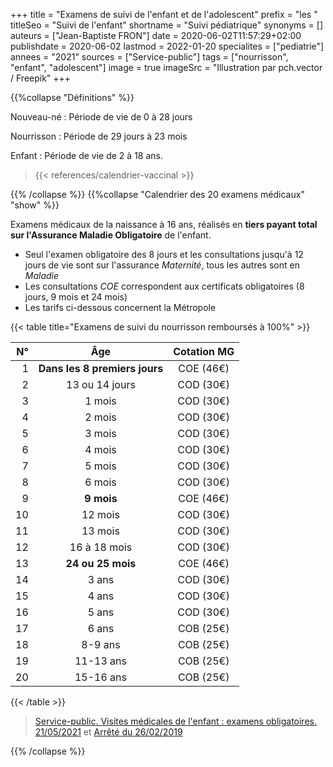 +++
title = "Examens de suivi de l'enfant et de l'adolescent"
prefix = "les "
titleSeo = "Suivi de l'enfant"
shortname = "Suivi pédiatrique"
synonyms = []
auteurs = ["Jean-Baptiste FRON"]
date = 2020-06-02T11:57:29+02:00
publishdate = 2020-06-02
lastmod = 2022-01-20
specialites = ["pediatrie"]
annees = "2021"
sources = ["Service-public"]
tags = ["nourrisson", "enfant", "adolescent"]
image = true
imageSrc = "Illustration par pch.vector / Freepik"
+++

{{%collapse "Définitions" %}}

Nouveau-né
: Période de vie de 0 à 28 jours

Nourrisson
: Période de 29 jours à 23 mois

Enfant
: Période de vie de 2 à 18 ans.

> {{< references/calendrier-vaccinal >}}

{{% /collapse %}}
{{%collapse "Calendrier des 20 examens médicaux" "show" %}}

Examens médicaux de la naissance à 16 ans, réalisés en **tiers payant total sur l'Assurance Maladie Obligatoire** de l'enfant.

- Seul l'examen obligatoire des 8 jours et les consultations jusqu'à 12 jours de vie sont sur l'assurance *Maternité*, tous les autres sont en *Maladie*
- Les consultations *COE* correspondent aux certificats obligatoires (8 jours, 9 mois et 24 mois)  
- Les tarifs ci-dessous concernent la Métropole

{{< table title="Examens de suivi du nourrisson remboursés à 100%" >}}

| N°    | Âge           | Cotation MG |
|------:|:-------------:|:-----------:|
| 1     | **Dans les 8 premiers jours** | COE (46€) |
| 2     | 13 ou 14 jours | COD (30€) |
| 3     | 1 mois | COD (30€) |
| 4     | 2 mois | COD (30€) |
| 5     | 3 mois | COD (30€) |
| 6     | 4 mois | COD (30€) |
| 7     | 5 mois | COD (30€) |
| 8     | 6 mois | COD (30€) |
| 9     | **9 mois** | COE (46€) |
| 10    | 12 mois | COD (30€) |
| 11    | 13 mois | COD (30€) |
| 12    | 16 à 18 mois | COD (30€) |
| 13    | **24 ou 25 mois** | COE (46€) |
| 14    | 3 ans | COD (30€) |
| 15    | 4 ans | COD (30€) |
| 16    | 5 ans | COD (30€) |
| 17    | 6 ans | COB (25€) |
| 18    | 8-9 ans | COB (25€) |
| 19    | 11-13 ans | COB (25€) |
| 20    | 15-16 ans | COB (25€) |
{{< /table >}}

> [Service-public. Visites médicales de l'enfant : examens obligatoires. 21/05/2021](https://www.service-public.fr/particuliers/vosdroits/F967) et [Arrêté du 26/02/2019](https://www.legifrance.gouv.fr/loda/id/JORFTEXT000038175215/)

{{% /collapse %}}
